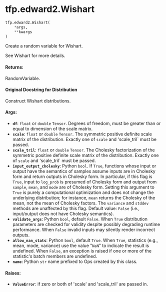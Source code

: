 <div itemscope itemtype="http://developers.google.com/ReferenceObject">
<meta itemprop="name" content="tfp.edward2.Wishart" />
</div>

# tfp.edward2.Wishart

``` python
tfp.edward2.Wishart(
    *args,
    **kwargs
)
```

Create a random variable for Wishart.

See Wishart for more details.

#### Returns:

  RandomVariable.

#### Original Docstring for Distribution

Construct Wishart distributions.


#### Args:

* <b>`df`</b>: `float` or `double` `Tensor`. Degrees of freedom, must be greater than
    or equal to dimension of the scale matrix.
* <b>`scale`</b>: `float` or `double` `Tensor`. The symmetric positive definite
    scale matrix of the distribution. Exactly one of `scale` and
    'scale_tril` must be passed.
* <b>`scale_tril`</b>: `float` or `double` `Tensor`. The Cholesky factorization
    of the symmetric positive definite scale matrix of the distribution.
    Exactly one of `scale` and 'scale_tril` must be passed.
* <b>`input_output_cholesky`</b>: Python `bool`. If `True`, functions whose input or
    output have the semantics of samples assume inputs are in Cholesky form
    and return outputs in Cholesky form. In particular, if this flag is
    `True`, input to `log_prob` is presumed of Cholesky form and output from
    `sample`, `mean`, and `mode` are of Cholesky form.  Setting this
    argument to `True` is purely a computational optimization and does not
    change the underlying distribution; for instance, `mean` returns the
    Cholesky of the mean, not the mean of Cholesky factors. The `variance`
    and `stddev` methods are unaffected by this flag.
    Default value: `False` (i.e., input/output does not have Cholesky
    semantics).
* <b>`validate_args`</b>: Python `bool`, default `False`. When `True` distribution
    parameters are checked for validity despite possibly degrading runtime
    performance. When `False` invalid inputs may silently render incorrect
    outputs.
* <b>`allow_nan_stats`</b>: Python `bool`, default `True`. When `True`, statistics
    (e.g., mean, mode, variance) use the value "`NaN`" to indicate the
    result is undefined. When `False`, an exception is raised if one or
    more of the statistic's batch members are undefined.
* <b>`name`</b>: Python `str` name prefixed to Ops created by this class.

#### Raises:

* <b>`ValueError`</b>: if zero or both of 'scale' and 'scale_tril' are passed in.